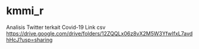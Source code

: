 # kmmi_r
Analisis Twitter terkait Covid-19
Link csv https://drive.google.com/drive/folders/12ZQQLx06z8vX2M5W3YfwIfxL7avdhHcJ?usp=sharing
